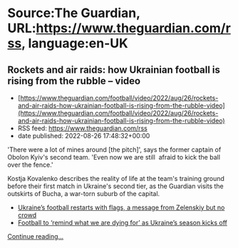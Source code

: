 # Source:The Guardian, URL:https://www.theguardian.com/rss, language:en-UK

## Rockets and air raids: how Ukrainian football is rising from the rubble – video
 - [https://www.theguardian.com/football/video/2022/aug/26/rockets-and-air-raids-how-ukrainian-football-is-rising-from-the-rubble-video](https://www.theguardian.com/football/video/2022/aug/26/rockets-and-air-raids-how-ukrainian-football-is-rising-from-the-rubble-video)
 - RSS feed: https://www.theguardian.com/rss
 - date published: 2022-08-26 17:48:32+00:00

<p>'There were a lot of mines around [the pitch]', says the former captain of Obolon Kyiv's second team. 'Even now we are still&nbsp; afraid to kick the ball over the fence.'</p><p>Kostja Kovalenko describes the reality of life at the team's training ground before their first match in Ukraine's second tier, as the Guardian visits the outskirts of Bucha, a war-torn suburb of the capital.</p><ul><li><a href="https://www.theguardian.com/football/2022/aug/23/ukraine-football-restarts-flags-message-from-zelenskiy-no-crowd">Ukraine’s football restarts with flags, a message from Zelenskiy but no crowd</a></li><li><a href="https://www.theguardian.com/football/2022/aug/22/football-ukraine-season-kicks-off">Football to ‘remind what we are dying for’ as Ukraine’s season kicks off</a></li></ul> <a href="https://www.theguardian.com/football/video/2022/aug/26/rockets-and-air-raids-how-ukrainian-football-is-rising-from-the-rubble-video">Continue reading...</a>

